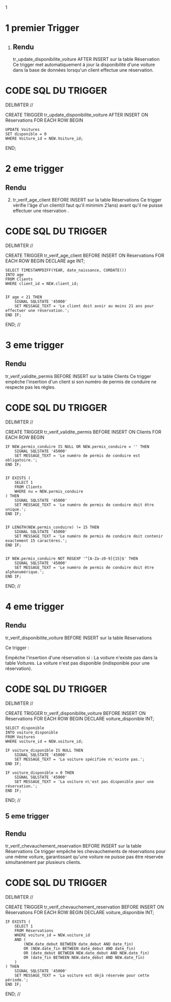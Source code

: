 1



# 1 premier Trigger


1) ##  Rendu

   tr_update_disponibilite_voiture
   AFTER INSERT sur la table Réservation
   Ce trigger met automatiquement à jour la disponibilité d'une voiture dans la base de données lorsqu'un client effectue une réservation.

 # CODE SQL DU TRIGGER

DELIMITER //

CREATE TRIGGER tr_update_disponibilite_voiture
AFTER INSERT ON Réservations
FOR EACH ROW
BEGIN

    UPDATE Voitures
    SET disponible = 0
    WHERE Voiture_id = NEW.Voiture_id;

END;


# 2 eme trigger

##  Rendu

2) tr_verif_age_client
   BEFORE INSERT sur la table  Réservations
   Ce trigger  vérifie l'âge d'un client(il faut qu'il minimim 21ans) avant qu'il ne puisse effectuer une réservation .
   
# CODE SQL DU TRIGGER

DELIMITER //

CREATE TRIGGER tr_verif_age_client
BEFORE INSERT ON Réservations
FOR EACH ROW
BEGIN
DECLARE age INT;


    SELECT TIMESTAMPDIFF(YEAR, date_naissance, CURDATE())
    INTO age
    FROM Clients
    WHERE client_id = NEW.client_id;

    
    IF age < 21 THEN
        SIGNAL SQLSTATE '45000'
        SET MESSAGE_TEXT = 'Le client doit avoir au moins 21 ans pour effectuer une réservation.';
    END IF;
END;
//


#  3 eme trigger

##  Rendu

tr_verif_validite_permis
BEFORE INSERT sur la table Clients
Ce trigger empêche l'insertion d'un client  si son numéro de permis de conduire ne respecte pas les règles. 

# CODE SQL DU TRIGGER

DELIMITER //

CREATE TRIGGER tr_verif_validite_permis
BEFORE INSERT ON Clients
FOR EACH ROW
BEGIN

    IF NEW.permis_conduire IS NULL OR NEW.permis_conduire = '' THEN
        SIGNAL SQLSTATE '45000'
        SET MESSAGE_TEXT = 'Le numéro de permis de conduire est obligatoire.';
    END IF;

    
    IF EXISTS (
        SELECT 1
        FROM Clients
        WHERE nu = NEW.permis_conduire
    ) THEN
        SIGNAL SQLSTATE '45000'
        SET MESSAGE_TEXT = 'Le numéro de permis de conduire doit être unique.';
    END IF;

   
    IF LENGTH(NEW.permis_conduire) != 15 THEN
        SIGNAL SQLSTATE '45000'
        SET MESSAGE_TEXT = 'Le numéro de permis de conduire doit contenir exactement 15 caractères.';
    END IF;

  
    IF NEW.permis_conduire NOT REGEXP '^[A-Za-z0-9]{15}$' THEN
        SIGNAL SQLSTATE '45000'
        SET MESSAGE_TEXT = 'Le numéro de permis de conduire doit être alphanumérique.';
    END IF;
END;
//


# 4 eme trigger

##  Rendu


tr_verif_disponibilite_voiture
BEFORE INSERT sur la table  Réservations
 
Ce trigger :

Empêche l'insertion d'une réservation si :
La voiture n'existe pas dans la table Voitures.
La voiture n'est pas disponible (indisponible pour une réservation).

# CODE SQL DU TRIGGER
DELIMITER //

CREATE TRIGGER tr_verif_disponibilite_voiture
BEFORE INSERT ON Réservations
FOR EACH ROW
BEGIN
DECLARE voiture_disponible INT;


    SELECT disponible
    INTO voiture_disponible
    FROM Voitures
    WHERE voiture_id = NEW.voiture_id;

    IF voiture_disponible IS NULL THEN
        SIGNAL SQLSTATE '45000'
        SET MESSAGE_TEXT = 'La voiture spécifiée n\'existe pas.';
    END IF;

    IF voiture_disponible = 0 THEN
        SIGNAL SQLSTATE '45000'
        SET MESSAGE_TEXT = 'La voiture n\'est pas disponible pour une réservation.';
    END IF;
END;
//



## 5 eme trigger

##  Rendu

tr_verif_chevauchement_reservation
BEFORE INSERT sur la table  Réservations
Ce trigger empêche les chevauchements de réservations pour une même voiture, garantissant qu'une voiture ne puisse pas être réservée simultanément par plusieurs clients. 


# CODE SQL DU TRIGGER
DELIMITER //

CREATE TRIGGER tr_verif_chevauchement_reservation
BEFORE INSERT ON Réservations
FOR EACH ROW
BEGIN
DECLARE voiture_disponible INT;


    IF EXISTS (
        SELECT 1
        FROM Réservations
        WHERE voiture_id = NEW.voiture_id
        AND (
            (NEW.date_debut BETWEEN date_debut AND date_fin)   
            OR (NEW.date_fin BETWEEN date_debut AND date_fin)   
            OR (date_debut BETWEEN NEW.date_debut AND NEW.date_fin)  
            OR (date_fin BETWEEN NEW.date_debut AND NEW.date_fin)   
        )
    ) THEN
        SIGNAL SQLSTATE '45000'
        SET MESSAGE_TEXT = 'La voiture est déjà réservée pour cette période.';
    END IF;
END;
//





